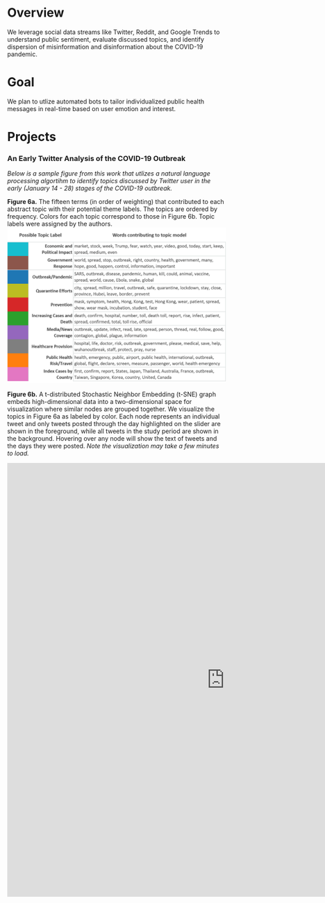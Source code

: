 # Overview
We leverage social data streams like Twitter, Reddit, and Google Trends to understand public sentiment, evaluate discussed topics, and identify dispersion of misinformation and disinformation about the COVID-19 pandemic.  

# Goal 
We plan to utlize automated bots to tailor individualized public health messages in real-time based on user emotion and interest.  

# Projects

### An Early Twitter Analysis of the COVID-19 Outbreak

_Below is a sample figure from this work that utlizes a natural language processing algortihm to identify topics discussed by Twitter user in the early (January 14 - 28) stages of the COVID-19 outbreak._

**Figure 6a.** 
The fifteen terms (in order of weighting) that contributed to each abstract topic with their potential theme labels. The topics are ordered by frequency. Colors for each topic correspond to those in Figure 6b. Topic labels were assigned by the authors. 
<img src="Figure_6a_Topic_Modeling_new.png" class="inline"/>

**Figure 6b.**
A t-distributed Stochastic Neighbor Embedding (t-SNE) graph embeds high-dimensional data into a two-dimensional space for visualization where similar nodes are grouped together. We visualize the topics in Figure 6a as labeled by color. Each node represents an individual tweet and only tweets posted through the day highlighted on the slider are shown in the foreground, while all tweets in the study period are shown in the background. Hovering over any node will show the text of tweets and the days they were posted. _Note the visualization may take a few minutes to load._

<iframe src="https://tsne-topic-twitter-ncov2019.herokuapp.com/tsne_deploy"
    sandbox="allow-same-origin allow-scripts"
    width="1000"
    height="1000"
    scrolling="yes"
    seamless="seamless"
    frameborder="0">
</iframe>
